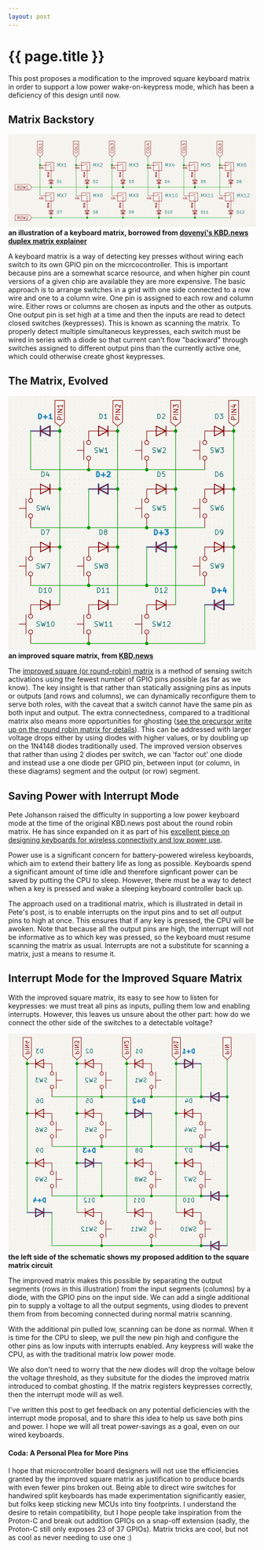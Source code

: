 ```yaml
---
layout: post
---
```

# {{ page.title }}

This post proposes a modification to the improved square keyboard matrix in order to support a low power wake-on-keypress mode, which has been a deficiency of this design until now.

## Matrix Backstory
![](_posts/images/2022-13-08/keyboard-matrix-6x2-col2row.png)
**an illustration of a keyboard matrix, borrowed from [dovenyi's KBD.news duplex matrix explainer](https://kbd.news/The-Japanese-duplex-matrix-1391.html)**

A keyboard matrix is a way of detecting key presses without wiring each switch to its own GPIO pin on the micrcocontroller. This is important because pins are a somewhat scarce resource, and when higher pin count versions of a given chip are available they are more expensive. The basic approach is to arrange switches in a grid with one side connected to a row wire and one to a column wire. One pin is assigned to each row and column wire. Either rows or columns are chosen as inputs and the other as outputs. One output pin is set high at a time and then the inputs are read to detect closed switches (keypresses). This is known as scanning the matrix. To properly detect multiple simultaneous keypresses, each switch must be wired in series with a diode so that current can't flow "backward" through switches assigned to different output pins than the currently active one, which could otherwise create ghost keypresses.

## The Matrix, Evolved
![](_posts/images/2022-13-08/4-pin-improved-square-matrix.png)
**an improved square matrix, from [KBD.news](https://kbd.news/Improved-square-matrix-1415.html)**

The [improved square (or round-robin) matrix](https://kbd.news/Improved-square-matrix-1415.html) is a method of sensing switch activations using the fewest number of GPIO pins possible (as far as we know). The key insight is that rather than statically assigning pins as inputs or outputs (and rows and columns), we can dynamically reconfigure them to serve both roles, with the caveat that a switch cannot have the same pin as both input and output. The extra connectedness, compared to a traditional matrix also means more opportunities for ghosting ([see the precursor write up on the round robin matrix for details](https://kbd.news/Square-or-round-robin-matrix-1400.html)). This can be addressed with larger voltage drops either by using diodes with higher values, or by doubling up on the 1N4148 diodes traditionally used. The improved version observes that rather than using 2 diodes per switch, we can 'factor out' one diode and instead use a one diode per GPIO pin, between input (or column, in these diagrams) segment and the output (or row) segment.

## Saving Power with Interrupt Mode
Pete Johanson raised the difficulty in supporting a low power keyboard mode at the time of the original KBD.news post about the round robin matrix. He has since expanded on it as part of his [excellent piece on designing keyboards for wireless connectivity and low power use](https://kbd.news/Designing-for-Wireless-1784.html).

Power use is a significant concern for battery-powered wireless keyboards, which aim to extend their battery life as long as possible. Keyboards spend a significant amount of time idle and therefore signficant power can be saved by putting the CPU to sleep. However, there must be a way to detect when a key is pressed and wake a sleeping keyboard controller back up.

The approach used on a traditional matrix, which is illustrated in detail in Pete's post, is to enable interrupts on the input pins and to set _all_ output pins to high at once. This ensures that if any key is pressed, the CPU will be awoken. Note that because all the output pins are high, the interrupt will not be informative as to which key was pressed, so the keyboard must resume scanning the matrix as usual. Interrupts are not a substitute for scanning a matrix, just a means to resume it.

## Interrupt Mode for the Improved Square Matrix
With the improved square matrix, its easy to see how to listen for keypresses: we must treat all pins as inputs, pulling them low and enabling interrupts. However, this leaves us unsure about the other part: how do we connect the other side of the switches to a detectable voltage?

![](_posts/images/2022-13-08/4-pin-improved-square-matrix-low-power.png)
**the left side of the schematic shows my proposed addition to the square matrix circuit**

The improved matrix makes this possible by separating the output segments (rows in this illustration) from the input segments (columns) by a diode, with the GPIO pins on the input side. We can add a single additional pin to supply a voltage to all the output segments, using diodes to prevent them from from becoming connected during normal matrix scanning.

With the additional pin pulled low, scanning can be done as normal. When it is time for the CPU to sleep, we pull the new pin high and configure the other pins as low inputs with interrupts enabled. Any keypress will wake the CPU, as with the traditional matrix low power mode.

We also don't need to worry that the new diodes will drop the voltage below the voltage threshold, as they subsitute for the diodes the improved matrix introduced to combat ghosting. If the matrix registers keypresses correctly, then the interrupt mode will as well.

I've written this post to get feedback on any potential deficiencies with the interrupt mode proposal, and to share this idea to help us save both pins and power. I hope we will all treat power-savings as a goal, even on our wired keyboards.

#### Coda: A Personal Plea for More Pins
I hope that microcontroller board designers will not use the efficiencies granted by the improved square matrix as justification to produce boards with even fewer pins broken out. Being able to direct wire switches for handwired split keyboards has made experimentation significantly easier, but folks keep sticking new MCUs into tiny footprints. I understand the desire to retain compatibility, but I hope people take inspiration from the Proton-C and break out addition GPIOs on a snap-off extension (sadly, the Proton-C still only exposes 23 of 37 GPIOs). Matrix tricks are cool, but not as cool as never needing to use one :)
